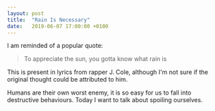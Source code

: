 ```yaml
---
layout: post
title:  "Rain Is Necessary"
date:   2019-06-07 17:00:00 +0100
---
```


I am reminded of a popular quote:
>To appreciate the sun, you gotta know what rain is  

This is present in lyrics from rapper J. Cole, although I'm not sure if the original thought could be attributed to him. 

Humans are their own worst enemy, it is so easy for us to fall into destructive behaviours. Today I want to talk about spoiling ourselves. 



